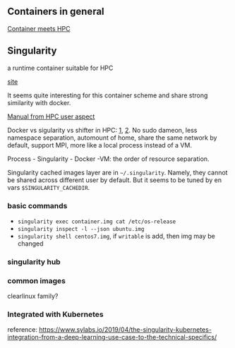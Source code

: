 ## Containers in general

[Container meets HPC](https://medium.com/@ople/containers-meet-hpc-2aab7aa2d54a)

## Singularity

a runtime container suitable for HPC

[site](http://singularity.lbl.gov/)

It seems quite interesting for this container scheme and share strong similarity with docker.

[Manual from HPC user aspect](https://www.nsc.liu.se/support/singularity/)

Docker vs sigularity vs shifter in HPC: [1](https://geekyap.blogspot.com/2016/11/docker-vs-singularity-vs-shifter-in-hpc.html), [2](https://tin6150.github.io/psg/blogger_container_hpc.html). No sudo dameon, less namespace separation, automount of home, share the same network by default, support MPI, more like a local process instead of a VM.

Process - Singularity - Docker -VM: the order of resource separation. 

Singularity cached images layer are in `~/.singularity`. Namely, they cannot be shared across different user by default. But it seems to be tuned by en vars `$SINGULARITY_CACHEDIR`.

### basic commands

* `singularity exec container.img cat /etc/os-release`
* `singularity inspect -l --json ubuntu.img`
* `singularity shell centos7.img`, if `writable` is add, then img may be changed

### singularity hub

### common images

clearlinux family?

### Integrated with Kubernetes

reference: <https://www.sylabs.io/2019/04/the-singularity-kubernetes-integration-from-a-deep-learning-use-case-to-the-technical-specifics/>